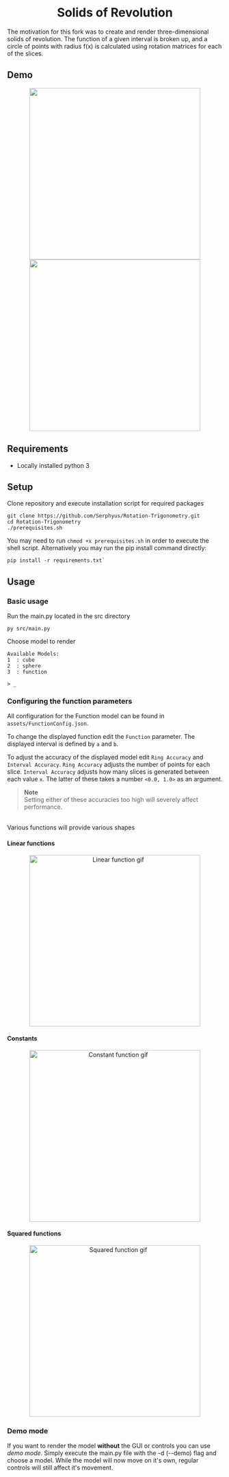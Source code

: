 <h1 align="center">
  Solids of Revolution
</h1>

The motivation for this fork was to create and render three-dimensional solids of revolution. The function of a given interval is broken up, and a circle of points with radius f(x) is calculated using rotation matrices for each of the slices.

## Demo

<div align="center">
    <img src="/media/showcase_cone.gif" height="400">
    <img src="/media/showcase_dish.gif" height="400">
</div>

## Requirements

- Locally installed python 3

## Setup

Clone repository and execute installation script for required packages

```
git clone https://github.com/Serphyus/Rotation-Trigonometry.git
cd Rotation-Trigonometry
./prerequisites.sh
```

You may need to run `chmod +x prerequisites.sh` in order to execute the shell script. Alternatively you may run the pip install command directly:

```
pip install -r requirements.txt`
```

## Usage

### Basic usage

Run the main.py located in the src directory

```
py src/main.py
```

Choose model to render

```
Available Models:
1  : cube
2  : sphere
3  : function

> _
```

### Configuring the function parameters

All configuration for the Function model can be found in `assets/FunctionConfig.json`.

To change the displayed function edit the `Function` parameter.
The displayed interval is defined by `a` and `b`.

To adjust the accuracy of the displayed model edit `Ring Accuracy` and `Interval Accuracy`. `Ring Accuracy` adjusts the number of points for each slice. `Interval Accuracy` adjusts how many slices is generated between each value `x`. The latter of these takes a number `<0.0, 1.0>` as an argument.

> **Note**  
> Setting either of these accuracies too high will severely affect performance.

<br>
Various functions will provide various shapes

#### Linear functions

<div align="center">
    <img src="/media/demo_cone.gif" height="400" alt="Linear function gif">
</div>

#### Constants

<div align="center">
    <img src="/media/demo_sylinder.gif" height="400" alt="Constant function gif">
</div>

#### Squared functions

<div align="center">
    <img src="/media/demo_dish.gif" height="400" alt="Squared function gif">
</div>

### Demo mode

If you want to render the model **without** the GUI or controls you can use _demo mode_. Simply execute the main.py file with the -d (--demo) flag and choose a model. While the model will now move on it's own, regular controls will still affect it's movement.
